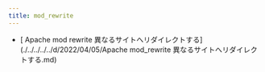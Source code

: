 ```yaml
---
title: mod_rewrite
---
```



- [ Apache mod rewrite 異なるサイトへリダイレクトする](./../../../../d/2022/04/05/Apache  mod_rewrite 異なるサイトへリダイレクトする.md)




